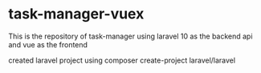 # task-manager-vuex
This is the repository of task-manager using laravel 10 as the backend api and vue as the frontend

created laravel project using composer create-project laravel/laravel
